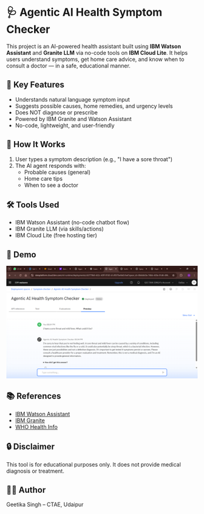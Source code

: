 # 🩺 Agentic AI Health Symptom Checker

This project is an AI-powered health assistant built using **IBM Watson Assistant** and **Granite LLM** via no-code tools on **IBM Cloud Lite**. It helps users understand symptoms, get home care advice, and know when to consult a doctor — in a safe, educational manner.

## 🧠 Key Features
* Understands natural language symptom input
* Suggests possible causes, home remedies, and urgency levels
* Does NOT diagnose or prescribe
* Powered by IBM Granite and Watson Assistant
* No-code, lightweight, and user-friendly

## 🚀 How It Works
1. User types a symptom description (e.g., "I have a sore throat")
2. The AI agent responds with:
   - Probable causes (general)
   - Home care tips
   - When to see a doctor

## 🛠️ Tools Used
* IBM Watson Assistant (no-code chatbot flow)
* IBM Granite LLM (via skills/actions)
* IBM Cloud Lite (free hosting tier)

## 📸 Demo

![Chat Demo](preview1.png)

## 📚 References
* [IBM Watson Assistant](https://cloud.ibm.com/catalog/services/watson-assistant)
* [IBM Granite](https://research.ibm.com/blog/granite-foundation-models)
* [WHO Health Info](https://www.who.int/health-topics)

## 🔒 Disclaimer
This tool is for educational purposes only. It does not provide medical diagnosis or treatment.

## 👩‍💻 Author
Geetika Singh – CTAE, Udaipur
